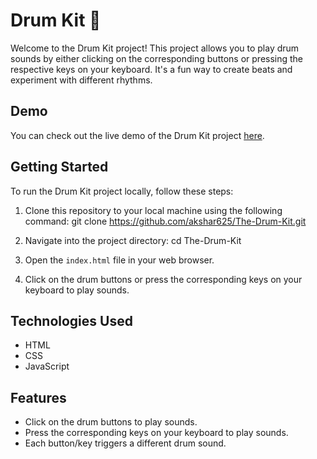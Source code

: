 # Drum Kit 🥁

Welcome to the Drum Kit project! This project allows you to play drum sounds by either clicking on the corresponding buttons or pressing the respective keys on your keyboard. It's a fun way to create beats and experiment with different rhythms.

## Demo

You can check out the live demo of the Drum Kit project [here](https://example.com](https://akshar625.github.io/The-Drum-Kit/)).

## Getting Started

To run the Drum Kit project locally, follow these steps:

1. Clone this repository to your local machine using the following command:
git clone https://github.com/akshar625/The-Drum-Kit.git

2. Navigate into the project directory:
cd The-Drum-Kit

3. Open the `index.html` file in your web browser.

4. Click on the drum buttons or press the corresponding keys on your keyboard to play sounds.

## Technologies Used

- HTML
- CSS
- JavaScript

## Features

- Click on the drum buttons to play sounds.
- Press the corresponding keys on your keyboard to play sounds.
- Each button/key triggers a different drum sound.

